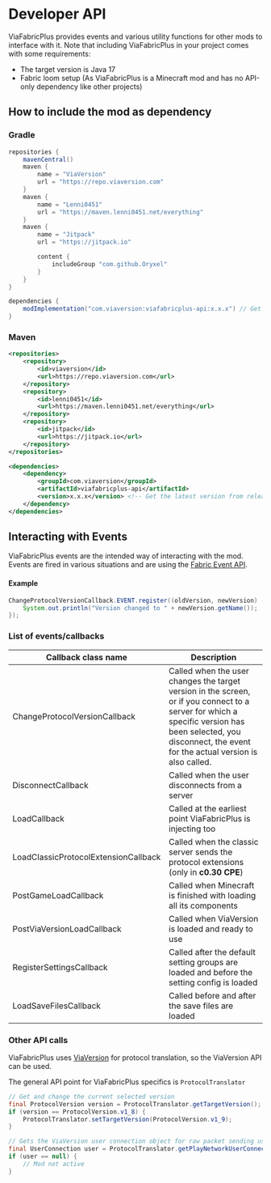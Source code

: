 # Developer API
ViaFabricPlus provides events and various utility functions for other mods to interface with it. Note that including
ViaFabricPlus in your project comes with some requirements:
- The target version is Java 17
- Fabric loom setup (As ViaFabricPlus is a Minecraft mod and has no API-only dependency like other projects)

## How to include the mod as dependency
### Gradle
```groovy
repositories {
    mavenCentral()
    maven { 
        name = "ViaVersion"
        url = "https://repo.viaversion.com"
    }
    maven {
        name = "Lenni0451"
        url = "https://maven.lenni0451.net/everything"
    }
    maven {
        name = "Jitpack"
        url = "https://jitpack.io"

        content {
            includeGroup "com.github.Oryxel"
        }
    }
}

dependencies {
    modImplementation("com.viaversion:viafabricplus-api:x.x.x") // Get the latest version from releases
}
```

### Maven
```xml
<repositories>
    <repository>
        <id>viaversion</id>
        <url>https://repo.viaversion.com</url>
    </repository>
    <repository>
        <id>lenni0451</id>
        <url>https://maven.lenni0451.net/everything</url>
    </repository>
    <repository>
        <id>jitpack</id>
        <url>https://jitpack.io</url>
    </repository>
</repositories>

<dependencies>
    <dependency>
        <groupId>com.viaversion</groupId>
        <artifactId>viafabricplus-api</artifactId>
        <version>x.x.x</version> <!-- Get the latest version from releases -->
    </dependency>
</dependencies>
```

## Interacting with Events
ViaFabricPlus events are the intended way of interacting with the mod.
Events are fired in various situations and are using the [Fabric Event API](https://fabricmc.net/wiki/tutorial:events). 

#### Example
```java
ChangeProtocolVersionCallback.EVENT.register((oldVersion, newVersion) -> {
    System.out.println("Version changed to " + newVersion.getName());
});
```
### List of events/callbacks
| Callback class name                  | Description                                                                                                                                                                                                   |
|--------------------------------------|---------------------------------------------------------------------------------------------------------------------------------------------------------------------------------------------------------------|
| ChangeProtocolVersionCallback        | Called when the user changes the target version in the screen, or if you connect to a server for which a specific version has been selected, you disconnect, the event for the actual version is also called. |
| DisconnectCallback                   | Called when the user disconnects from a server                                                                                                                                                                |
| LoadCallback                         | Called at the earliest point ViaFabricPlus is injecting too                                                                                                                                                   |
| LoadClassicProtocolExtensionCallback | Called when the classic server sends the protocol extensions (only in **c0.30 CPE**)                                                                                                                          |
| PostGameLoadCallback                 | Called when Minecraft is finished with loading all its components                                                                                                                                             |
| PostViaVersionLoadCallback           | Called when ViaVersion is loaded and ready to use                                                                                                                                                             |
| RegisterSettingsCallback             | Called after the default setting groups are loaded and before the setting config is loaded                                                                                                                    |
| LoadSaveFilesCallback                | Called before and after the save files are loaded                                                                                                                                                             |

### Other API calls

ViaFabricPlus uses [ViaVersion](https://github.com/ViaVersion/ViaVersion) for protocol translation, so the ViaVersion API can be used.

The general API point for ViaFabricPlus specifics is `ProtocolTranslator` 
```java
// Get and change the current selected version
final ProtocolVersion version = ProtocolTranslator.getTargetVersion();
if (version == ProtocolVersion.v1_8) {
    ProtocolTranslator.setTargetVersion(ProtocolVersion.v1_9);
}

// Gets the ViaVersion user connection object for raw packet sending using ViaVersion API
final UserConnection user = ProtocolTranslator.getPlayNetworkUserConnection();
if (user == null) {
    // Mod not active
}
```